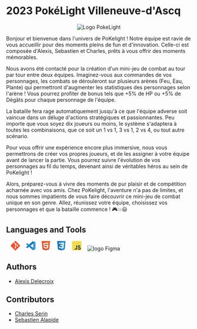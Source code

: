 # 2023 PokéLight Villeneuve-d'Ascq

<div align="center"><img src="./profile/img/PokéLight_logo.png" alt="Logo PokeLight"/></div>

Bonjour et bienvenue dans l'univers de PoKelight ! Notre équipe est ravie de vous accueillir pour des moments pleins de fun et d'innovation. Celle-ci est composée d'Alexis, Sebastien et Charles, prêts à vous offrir des moments mémorables.

Nous avons été contacté pour la création d'un mini-jeu de combat au tour par tour entre deux équipes. Imaginez-vous aux commandes de vos personnages, les combats se dérouleront sur plusieurs arènes (Feu, Eau, Plante) qui permettront d'augmenter les statistiques des personnages selon l'arène ! Vous pourrez profiter de bonus tels que +5% de HP ou +5% de Dégâts pour chaque personnage de l'équipe.

La bataille fera rage automatiquement jusqu'à ce que l'équipe adverse soit vaincue dans un déluge d'actions stratégiques et passionnantes. Peu importe que vous soyez dix joueurs ou moins, le système s'adaptera à toutes les combinaisons, que ce soit un 1 vs 1, 3 vs 1, 2 vs 4, ou tout autre scénario.

Pour vous offrir une expérience encore plus immersive, nous vous permettrons de créer vos propres joueurs, et de les assigner à votre équipe avant de lancer la partie. Vous pourrez suivre l'évolution de vos personnages au fil du temps, devenant ainsi de véritables héros au sein de PoKelight !

Alors, préparez-vous à vivre des moments de pur plaisir et de compétition acharnée avec vos amis. Chez PoKelight, l'aventure n'a pas de limites, et nous sommes impatients de vous faire découvrir ce mini-jeu de combat unique en son genre. Allez, réunissez votre équipe, choisissez vos personnages et que la bataille commence ! 🎮💥😃

## Languages and Tools

<p>
&nbsp;&nbsp;
<img width="26px" src="./profile/img/git.svg" alt="logo Figma"/>
&nbsp;&nbsp;
<img width="26px" src="./profile/img/vscode.svg" alt="logo Figma"/>
&nbsp;&nbsp;
<img width="26px" src="./profile/img/html.svg" alt="logo Figma"/>
&nbsp;&nbsp;
<img width="26px" src="./profile/img/css.svg" alt="logo Figma"/>
&nbsp;&nbsp;
<img width="26px" src="./profile/img/javascript.svg" alt="logo Figma"/>
&nbsp;&nbsp;
<img width="26px" src="https://cdn.jsdelivr.net/gh/devicons/devicon/icons/figma/figma-original.svg" alt="logo Figma"/>
</p>


## Authors

* [Alexis Delecroix](https://github.com/Alexisdelecroix)

## Contributors

* [Charles Serin](https://github.com/Charlie-Chap)
* [Sebastien Alapide](https://github.com/Nhours)
